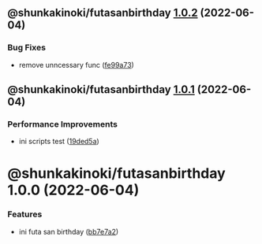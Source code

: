 ## @shunkakinoki/futasanbirthday [1.0.2](https://github.com/shunkakinoki/contracts/compare/@shunkakinoki/futasanbirthday@1.0.1...@shunkakinoki/futasanbirthday@1.0.2) (2022-06-04)

### Bug Fixes

- remove unncessary func ([fe99a73](https://github.com/shunkakinoki/contracts/commit/fe99a733173e748bd33c7747475e0ade12b17c24))

## @shunkakinoki/futasanbirthday [1.0.1](https://github.com/shunkakinoki/contracts/compare/@shunkakinoki/futasanbirthday@1.0.0...@shunkakinoki/futasanbirthday@1.0.1) (2022-06-04)

### Performance Improvements

- ini scripts test ([19ded5a](https://github.com/shunkakinoki/contracts/commit/19ded5a80d87d4a3d1f9a1dd1cbd954fe6dc08af))

# @shunkakinoki/futasanbirthday 1.0.0 (2022-06-04)

### Features

- ini futa san birthday ([bb7e7a2](https://github.com/shunkakinoki/contracts/commit/bb7e7a222b5124fe14c2ec20df41a50664ad279b))
